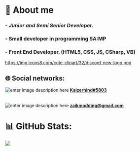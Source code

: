 
# 📑 About me
### - *Junior and Semi Senior Developer.*
### - Small developer in programming SA:MP
### - Front End Developer. (HTML5, CSS, JS, CSharp, VB)
https://img.icons8.com/cute-clipart/32/discord-new-logo.png
## 🌐 Social networks:
![enter image description here](https://img.icons8.com/cute-clipart/32/discord-new-logo.png) [**Kaizerhind#5803**](https://discord.com/)
######
![enter image description here](https://img.icons8.com/color/32/gmail--v2.png) **[zaikmodding@gmail.com](mailto:zaikmodding@gmail.com)**

# 📊 GitHub Stats:
![](https://github-readme-stats.vercel.app/api/top-langs/?username=KaizerHind&theme=dark&hide_border=false&include_all_commits=false&count_private=false&layout=compact)

